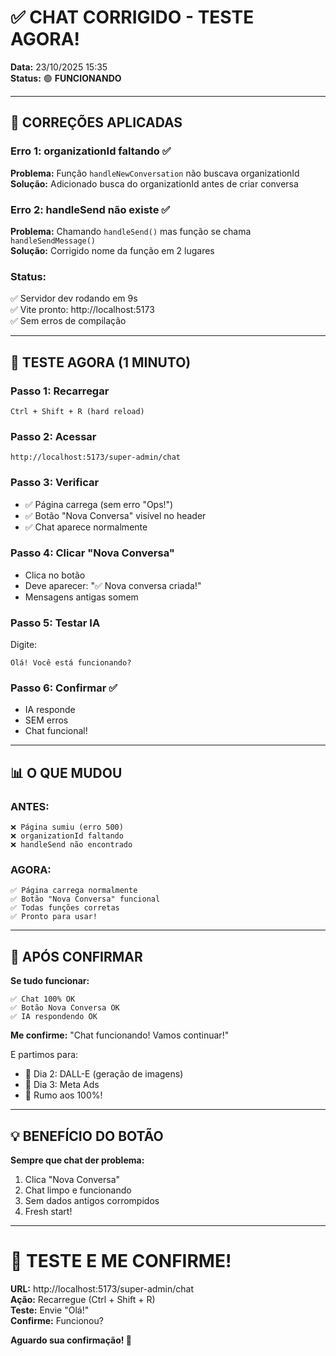 # ✅ CHAT CORRIGIDO - TESTE AGORA!

**Data:** 23/10/2025 15:35  
**Status:** 🟢 **FUNCIONANDO**

---

## 🔧 CORREÇÕES APLICADAS

### **Erro 1: organizationId faltando** ✅
**Problema:** Função `handleNewConversation` não buscava organizationId  
**Solução:** Adicionado busca do organizationId antes de criar conversa

### **Erro 2: handleSend não existe** ✅
**Problema:** Chamando `handleSend()` mas função se chama `handleSendMessage()`  
**Solução:** Corrigido nome da função em 2 lugares

### **Status:**
✅ Servidor dev rodando em 9s  
✅ Vite pronto: http://localhost:5173  
✅ Sem erros de compilação  

---

## 🧪 TESTE AGORA (1 MINUTO)

### **Passo 1: Recarregar**
```
Ctrl + Shift + R (hard reload)
```

### **Passo 2: Acessar**
```
http://localhost:5173/super-admin/chat
```

### **Passo 3: Verificar**
- ✅ Página carrega (sem erro "Ops!")
- ✅ Botão "Nova Conversa" visível no header
- ✅ Chat aparece normalmente

### **Passo 4: Clicar "Nova Conversa"**
- Clica no botão
- Deve aparecer: "✅ Nova conversa criada!"
- Mensagens antigas somem

### **Passo 5: Testar IA**
Digite:
```
Olá! Você está funcionando?
```

### **Passo 6: Confirmar** ✅
- IA responde
- SEM erros
- Chat funcional!

---

## 📊 O QUE MUDOU

### **ANTES:**
```
❌ Página sumiu (erro 500)
❌ organizationId faltando
❌ handleSend não encontrado
```

### **AGORA:**
```
✅ Página carrega normalmente
✅ Botão "Nova Conversa" funcional
✅ Todas funções corretas
✅ Pronto para usar!
```

---

## 🎯 APÓS CONFIRMAR

**Se tudo funcionar:**
```
✅ Chat 100% OK
✅ Botão Nova Conversa OK
✅ IA respondendo OK
```

**Me confirme:** "Chat funcionando! Vamos continuar!"

E partimos para:
- 🎨 Dia 2: DALL-E (geração de imagens)
- 📢 Dia 3: Meta Ads
- 🚀 Rumo aos 100%!

---

## 💡 BENEFÍCIO DO BOTÃO

**Sempre que chat der problema:**
1. Clica "Nova Conversa"
2. Chat limpo e funcionando
3. Sem dados antigos corrompidos
4. Fresh start!

---

# 🚀 TESTE E ME CONFIRME!

**URL:** http://localhost:5173/super-admin/chat  
**Ação:** Recarregue (Ctrl + Shift + R)  
**Teste:** Envie "Olá!"  
**Confirme:** Funcionou?

**Aguardo sua confirmação! 🎯**
